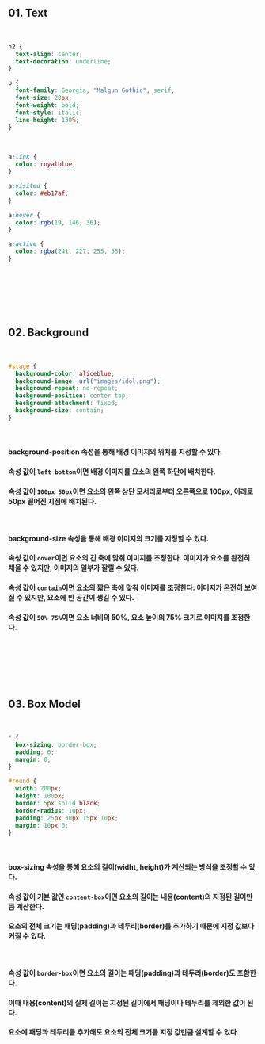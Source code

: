 ## 01. Text

<br>   

```css
h2 {
  text-align: center;
  text-decoration: underline;
}

p {
  font-family: Georgia, "Malgun Gothic", serif;
  font-size: 20px;
  font-weight: bold;
  font-style: italic;
  line-height: 130%;
}
```

<br>   

```css
a:link {
  color: royalblue;
}

a:visited {
  color: #eb17af;
}

a:hover {
  color: rgb(19, 146, 36);
}

a:active {
  color: rgba(241, 227, 255, 55);
}
```

<br>   
<br>   
<br>   
<br>   
<br>   

## 02. Background

<br>   

```css
#stage {
  background-color: aliceblue;
  background-image: url("images/idol.png");
  background-repeat: no-repeat;
  background-position: center top;
  background-attachment: fixed;
  background-size: contain;
}
```

<br>   

#### background-position 속성을 통해 배경 이미지의 위치를 지정할 수 있다.
#### 속성 값이 `left bottom`이면 배경 이미지를 요소의 왼쪽 하단에 배치한다.
#### 속성 값이 `100px 50px`이면 요소의 왼쪽 상단 모서리로부터 오른쪽으로 100px, 아래로 50px 떨어진 지점에 배치된다.

<br>   

#### background-size 속성을 통해 배경 이미지의 크기를 지정할 수 있다.
#### 속성 값이 `cover`이면 요소의 긴 축에 맞춰 이미지를 조정한다. 이미지가 요소를 완전히 채울 수 있지만, 이미지의 일부가 잘릴 수 있다.
#### 속성 값이 `contain`이면 요소의 짧은 축에 맞춰 이미지를 조정한다. 이미지가 온전히 보여질 수 있지만, 요소에 빈 공간이 생길 수 있다.
#### 속성 값이 `50% 75%`이면 요소 너비의 50%, 요소 높이의 75% 크기로 이미지를 조정한다.

<br>   
<br>   
<br>   
<br>   
<br>   

## 03. Box Model

<br>   

```css
* {
  box-sizing: border-box;
  padding: 0;
  margin: 0;
}

#round {
  width: 200px;
  height: 100px;
  border: 5px solid black;
  border-radius: 10px;
  padding: 25px 30px 15px 10px;
  margin: 10px 0;
}
```

<br>   
 
#### box-sizing 속성을 통해 요소의 길이(widht, height)가 계산되는 방식을 조정할 수 있다.
#### 속성 값이 기본 값인 `content-box`이면 요소의 길이는 내용(content)의 지정된 길이만큼 계산한다.
#### 요소의 전체 크기는 패딩(padding)과 테두리(border)를 추가하기 때문에 지정 값보다 커질 수 있다.

<br>   

#### 속성 값이 `border-box`이면 요소의 길이는 패딩(padding)과 테두리(border)도 포함한다.
#### 이때 내용(content)의 실제 길이는 지정된 길이에서 패딩이나 테두리를 제외한 값이 된다.
#### 요소에 패딩과 테두리를 추가해도 요소의 전체 크기를 지정 값만큼 설계할 수 있다.
